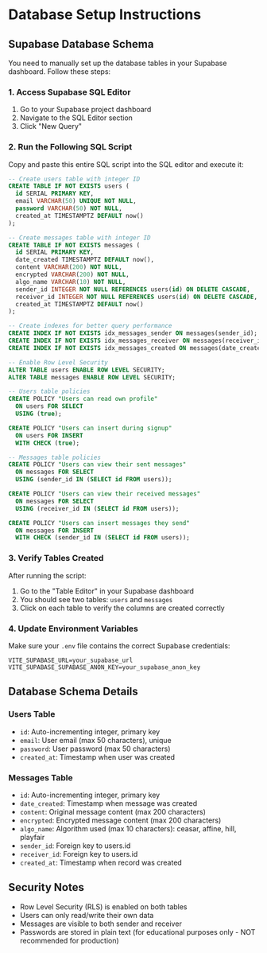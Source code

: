 # Database Setup Instructions

## Supabase Database Schema

You need to manually set up the database tables in your Supabase dashboard. Follow these steps:

### 1. Access Supabase SQL Editor

1. Go to your Supabase project dashboard
2. Navigate to the SQL Editor section
3. Click "New Query"

### 2. Run the Following SQL Script

Copy and paste this entire SQL script into the SQL editor and execute it:

```sql
-- Create users table with integer ID
CREATE TABLE IF NOT EXISTS users (
  id SERIAL PRIMARY KEY,
  email VARCHAR(50) UNIQUE NOT NULL,
  password VARCHAR(50) NOT NULL,
  created_at TIMESTAMPTZ DEFAULT now()
);

-- Create messages table with integer ID
CREATE TABLE IF NOT EXISTS messages (
  id SERIAL PRIMARY KEY,
  date_created TIMESTAMPTZ DEFAULT now(),
  content VARCHAR(200) NOT NULL,
  encrypted VARCHAR(200) NOT NULL,
  algo_name VARCHAR(10) NOT NULL,
  sender_id INTEGER NOT NULL REFERENCES users(id) ON DELETE CASCADE,
  receiver_id INTEGER NOT NULL REFERENCES users(id) ON DELETE CASCADE,
  created_at TIMESTAMPTZ DEFAULT now()
);

-- Create indexes for better query performance
CREATE INDEX IF NOT EXISTS idx_messages_sender ON messages(sender_id);
CREATE INDEX IF NOT EXISTS idx_messages_receiver ON messages(receiver_id);
CREATE INDEX IF NOT EXISTS idx_messages_created ON messages(date_created DESC);

-- Enable Row Level Security
ALTER TABLE users ENABLE ROW LEVEL SECURITY;
ALTER TABLE messages ENABLE ROW LEVEL SECURITY;

-- Users table policies
CREATE POLICY "Users can read own profile"
  ON users FOR SELECT
  USING (true);

CREATE POLICY "Users can insert during signup"
  ON users FOR INSERT
  WITH CHECK (true);

-- Messages table policies
CREATE POLICY "Users can view their sent messages"
  ON messages FOR SELECT
  USING (sender_id IN (SELECT id FROM users));

CREATE POLICY "Users can view their received messages"
  ON messages FOR SELECT
  USING (receiver_id IN (SELECT id FROM users));

CREATE POLICY "Users can insert messages they send"
  ON messages FOR INSERT
  WITH CHECK (sender_id IN (SELECT id FROM users));
```

### 3. Verify Tables Created

After running the script:
1. Go to the "Table Editor" in your Supabase dashboard
2. You should see two tables: `users` and `messages`
3. Click on each table to verify the columns are created correctly

### 4. Update Environment Variables

Make sure your `.env` file contains the correct Supabase credentials:

```
VITE_SUPABASE_URL=your_supabase_url
VITE_SUPABASE_SUPABASE_ANON_KEY=your_supabase_anon_key
```

## Database Schema Details

### Users Table
- `id`: Auto-incrementing integer, primary key
- `email`: User email (max 50 characters), unique
- `password`: User password (max 50 characters)
- `created_at`: Timestamp when user was created

### Messages Table
- `id`: Auto-incrementing integer, primary key
- `date_created`: Timestamp when message was created
- `content`: Original message content (max 200 characters)
- `encrypted`: Encrypted message content (max 200 characters)
- `algo_name`: Algorithm used (max 10 characters): ceasar, affine, hill, playfair
- `sender_id`: Foreign key to users.id
- `receiver_id`: Foreign key to users.id
- `created_at`: Timestamp when record was created

## Security Notes

- Row Level Security (RLS) is enabled on both tables
- Users can only read/write their own data
- Messages are visible to both sender and receiver
- Passwords are stored in plain text (for educational purposes only - NOT recommended for production)
